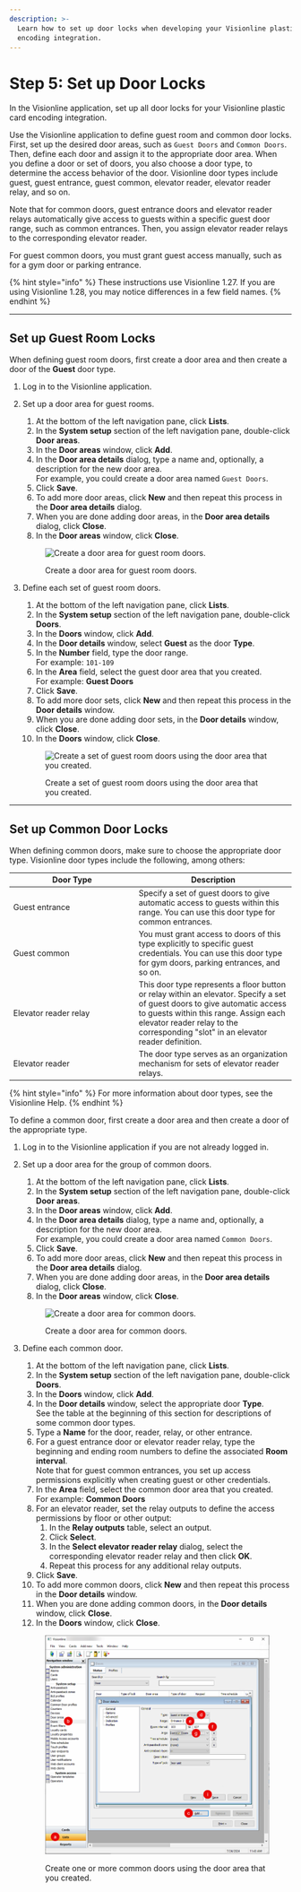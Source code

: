 ```yaml
---
description: >-
  Learn how to set up door locks when developing your Visionline plastic card
  encoding integration.
---
```


# Step 5: Set up Door Locks

In the Visionline application, set up all door locks for your Visionline plastic card encoding integration.

Use the Visionline application to define guest room and common door locks. First, set up the desired door areas, such as `Guest Doors` and `Common Doors`. Then, define each door and assign it to the appropriate door area. When you define a door or set of doors, you also choose a door type, to determine the access behavior of the door. Visionline door types include guest, guest entrance, guest common, elevator reader, elevator reader relay, and so on.

Note that for common doors, guest entrance doors and elevator reader relays automatically give access to guests within a specific guest door range, such as common entrances. Then, you assign elevator reader relays to the corresponding elevator reader.

For guest common doors, you must grant guest access manually, such as for a gym door or parking entrance.

{% hint style="info" %}
These instructions use Visionline 1.27. If you are using Visionline 1.28, you may notice differences in a few field names.
{% endhint %}

***

## Set up Guest Room Locks

When defining guest room doors, first create a door area and then create a door of the **Guest** door type.

1. Log in to the Visionline application.
2.  Set up a door area for guest rooms.

    1. At the bottom of the left navigation pane, click **Lists**.
    2. In the **System setup** section of the left navigation pane, double-click **Door areas**.
    3. In the **Door areas** window, click **Add**.
    4. In the **Door area details** dialog, type a name and, optionally, a description for the new door area.\
       For example, you could create a door area named `Guest Doors`.
    5. Click **Save**.
    6. To add more door areas, click **New** and then repeat this process in the **Door area details** dialog.
    7. When you are done adding door areas, in the **Door area details** dialog, click **Close**.
    8. In the **Door areas** window, click **Close**.

    <figure><img src="../../../../../.gitbook/assets/visionline-add-guest-door-area.png" alt="Create a door area for guest room doors."><figcaption><p>Create a door area for guest room doors.</p></figcaption></figure>
3.  Define each set of guest room doors.

    1. At the bottom of the left navigation pane, click **Lists**.
    2. In the **System setup** section of the left navigation pane, double-click **Doors**.
    3. In the **Doors** window, click **Add**.
    4. In the **Door details** window, select **Guest** as the door **Type**.
    5. In the **Number** field, type the door range.\
       For example: `101-109`
    6. In the **Area** field, select the guest door area that you created.\
       For example: **Guest Doors**
    7. Click **Save**.
    8. To add more door sets, click **New** and then repeat this process in the **Door details** window.
    9. When you are done adding door sets, in the **Door details** window, click **Close**.
    10. In the **Doors** window, click **Close**.

    <figure><img src="../../../../../.gitbook/assets/visionline-add-guest-doors.png" alt="Create a set of guest room doors using the door area that you created."><figcaption><p>Create a set of guest room doors using the door area that you created.</p></figcaption></figure>

***

## Set up Common Door Locks

When defining common doors, make sure to choose the appropriate door type. Visionline door types include the following, among others:

<table><thead><tr><th width="210">Door Type</th><th>Description</th></tr></thead><tbody><tr><td>Guest entrance</td><td>Specify a set of guest doors to give automatic access to guests within this range. You can use this door type for common entrances.</td></tr><tr><td>Guest common</td><td>You must grant access to doors of this type explicitly to specific guest credentials. You can use this door type for gym doors, parking entrances, and so on. </td></tr><tr><td>Elevator reader relay</td><td>This door type represents a floor button or relay within an elevator. Specify a set of guest doors to give automatic access to guests within this range. Assign each elevator reader relay to the corresponding "slot" in an elevator reader definition.</td></tr><tr><td>Elevator reader</td><td>The door type serves as an organization mechanism for sets of elevator reader relays.</td></tr></tbody></table>

{% hint style="info" %}
For more information about door types, see the Visionline Help.
{% endhint %}

To define a common door, first create a door area and then create a door of the appropriate type.

1. Log in to the Visionline application if you are not already logged in.
2.  Set up a door area for the group of common doors.

    1. At the bottom of the left navigation pane, click **Lists**.
    2. In the **System setup** section of the left navigation pane, double-click **Door areas**.
    3. In the **Door areas** window, click **Add**.
    4. In the **Door area details** dialog, type a name and, optionally, a description for the new door area.\
       For example, you could create a door area named `Common Doors`.
    5. Click **Save**.
    6. To add more door areas, click **New** and then repeat this process in the **Door area details** dialog.
    7. When you are done adding door areas, in the **Door area details** dialog, click **Close**.
    8. In the **Door areas** window, click **Close**.

    <figure><img src="../../../../../.gitbook/assets/visionline-add-common-door-area.png" alt="Create a door area for common doors."><figcaption><p>Create a door area for common doors.</p></figcaption></figure>
3.  Define each common door.

    1. At the bottom of the left navigation pane, click **Lists**.
    2. In the **System setup** section of the left navigation pane, double-click **Doors**.
    3. In the **Doors** window, click **Add**.
    4. In the **Door details** window, select the appropriate door **Type**.\
       See the table at the beginning of this section for descriptions of some common door types.
    5. Type a **Name** for the door, reader, relay, or other entrance.
    6. For a guest entrance door or elevator reader relay, type the beginning and ending room numbers to define the associated **Room interval**.\
       Note that for guest common entrances, you set up access permissions explicitly when creating guest or other credentials.
    7. In the **Area** field, select the common door area that you created.\
       For example: **Common Doors**
    8. For an elevator reader, set the relay outputs to define the access permissions by floor or other output:
       1. In the **Relay outputs** table, select an output.
       2. Click **Select**.
       3. In the **Select elevator reader relay** dialog, select the corresponding elevator reader relay and then click **OK**.
       4. Repeat this process for any additional relay outputs.
    9. Click **Save**.
    10. To add more common doors, click **New** and then repeat this process in the **Door details** window.
    11. When you are done adding common doors, in the **Door details** window, click **Close**.
    12. In the **Doors** window, click **Close**.

    <figure><img src="../../../../../.gitbook/assets/visionline-add-common-entrance-door.png" alt="Create one or more common doors using the door area that you created."><figcaption><p>Create one or more common doors using the door area that you created.</p></figcaption></figure>
